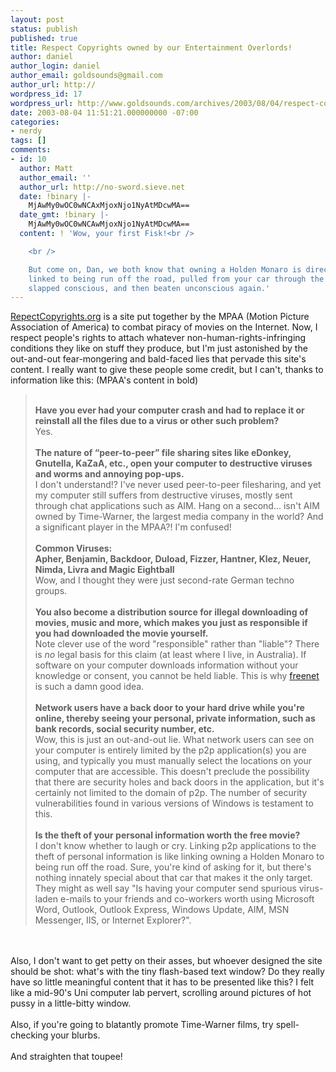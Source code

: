```yaml
---
layout: post
status: publish
published: true
title: Respect Copyrights owned by our Entertainment Overlords!
author: daniel
author_login: daniel
author_email: goldsounds@gmail.com
author_url: http://
wordpress_id: 17
wordpress_url: http://www.goldsounds.com/archives/2003/08/04/respect-copyrights-owned-by-our-entertainment-overlords/
date: 2003-08-04 11:51:21.000000000 -07:00
categories:
- nerdy
tags: []
comments:
- id: 10
  author: Matt
  author_email: ''
  author_url: http://no-sword.sieve.net
  date: !binary |-
    MjAwMy0wOC0wNCAxMjoxNjo1NyAtMDcwMA==
  date_gmt: !binary |-
    MjAwMy0wOC0wNCAwMjoxNjo1NyAtMDcwMA==
  content: ! 'Wow, your first Fisk!<br />

    <br />

    But come on, Dan, we both know that owning a Holden Monaro is directly, causally
    linked to being run off the road, pulled from your car through the shattered window,
    slapped conscious, and then beaten unconscious again.'
---
```

<a href="http://www.respectcopyrights.org/">RepectCopyrights.org</a> is a site put together by the MPAA (Motion Picture Association of America) to combat piracy of movies on the Internet. Now, I respect people's rights to attach whatever non-human-rights-infringing conditions they like on stuff they produce, but I'm just astonished by the out-and-out fear-mongering and bald-faced lies that pervade this site's content. I really want to give these people some credit, but I can't, thanks to information like this: (MPAA's content in bold)<blockquote><br />
<b>Have you ever had your computer crash and had to replace it or reinstall all the files due to a virus or other such problem?</b><br />
Yes.<br />
<br />
<b>The nature of &ldquo;peer-to-peer&rdquo; file sharing sites like eDonkey, Gnutella, KaZaA, etc., open your computer to destructive viruses and worms and annoying pop-ups.</b><br />
I don't understand!? I've never used peer-to-peer filesharing, and yet my computer still suffers from destructive viruses, mostly sent through chat applications such as AIM. Hang on a second... isn't AIM owned by Time-Warner, the largest media company in the world? And a significant player in the MPAA?! I'm confused!<br />
<br />
<b>Common Viruses:<br />
Apher, Benjamin, Backdoor, Duload, Fizzer, Hantner, Klez, Neuer, Nimda, Livra and Magic Eightball</b><br />
Wow, and I thought they were just second-rate German techno groups.<br />
<br />
<b>You also become a distribution source for illegal downloading of movies, music and more, which makes you just as responsible if you had downloaded the movie yourself.</b><br />
Note clever use of the word "responsible" rather than "liable"? There is <i>no</i> legal basis for this claim (at least where I live, in Australia). If software on your computer downloads information without your knowledge or consent, you cannot be held liable. This is why <a href="http://freenetproject.org">freenet</a> is such a damn good idea.<br />
<br />
<b>Network users have a back door to your hard drive while you're online, thereby seeing your personal, private information, such as bank records, social security number, etc.</b><br />
Wow, this is just an out-and-out lie. What network users can see on your computer is entirely limited by the p2p application(s) you are using, and typically you must manually select the locations on your computer that are accessible. This doesn't preclude the possibility that there are security holes and back doors in the application, but it's certainly not limited to the domain of p2p. The number of security vulnerabilities found in various versions of Windows is testament to this.<br />
<br />
<b>Is the theft of your personal information worth the free movie?</b><br />
I don't know whether to laugh or cry. Linking p2p applications to the theft of personal information is like linking owning a Holden Monaro to being run off the road. Sure, you're kind of asking for it, but there's nothing innately special about that car that makes it the only target. They might as well say "Is having your computer send spurious virus-laden e-mails to your friends and co-workers worth using Microsoft Word, Outlook, Outlook Express, Windows Update, AIM, MSN Messenger, IIS, or Internet Explorer?". <br />
</blockquote><br />
<br />
Also, I don't want to get petty on their asses, but whoever designed the site should be shot: what's with the tiny flash-based text window? Do they really have so little meaningful content that it has to be presented like this? I felt like a mid-90's Uni computer lab pervert, scrolling around pictures of hot pussy in a little-bitty window.<br />
<br />
Also, if you're going to blatantly promote Time-Warner films, try spell-checking your blurbs.<br />
<br />
And straighten that toupee!
